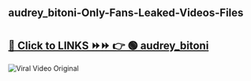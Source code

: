 
 ## audrey_bitoni-Only-Fans-Leaked-Videos-Files

# <h2><a href="https://mediaupload.pro?audrey_bitoni">🔗 Click to LINKS ⏩⏩ 👉 🟢 audrey_bitoni </a></h2>

<a href="https://mediaupload.pro?audrey_bitoni" rel="nofollow" data-target="animated-image.originalLink"><img src="https://i.ibb.co.com/xMMVF88/686577567.gif" alt="Viral Video Original" style="max-width: 100%; display: inline-block;" data-target="animated-image.originalImage"></a>